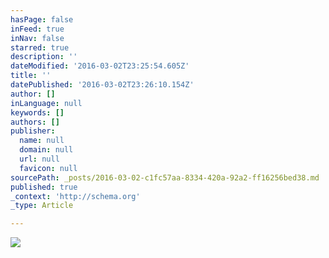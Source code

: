 ```yaml
---
hasPage: false
inFeed: true
inNav: false
starred: true
description: ''
dateModified: '2016-03-02T23:25:54.605Z'
title: ''
datePublished: '2016-03-02T23:26:10.154Z'
author: []
inLanguage: null
keywords: []
authors: []
publisher:
  name: null
  domain: null
  url: null
  favicon: null
sourcePath: _posts/2016-03-02-c1fc57aa-8334-420a-92a2-ff16256bed38.md
published: true
_context: 'http://schema.org'
_type: Article

---
```

![](https://the-grid-user-content.s3-us-west-2.amazonaws.com/631cdb23-b31b-43f7-b37a-96801e82f1af.jpg)